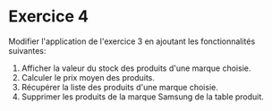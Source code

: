 # Exercice 4

Modifier l'application de l'exercice 3 en ajoutant les fonctionnalités suivantes:

1. Afficher la valeur du stock des produits d'une marque choisie.
2. Calculer le prix moyen des produits.
3. Récupérer la liste des produits d'une marque choisie.
4. Supprimer les produits de la marque Samsung de la table produit.
